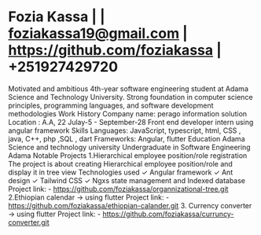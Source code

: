 # Fozia Kassa | | foziakassa19@gmail.com | https://github.com/foziakassa | +251927429720

Motivated and ambitious 4th-year software engineering student at Adama Science and Technology 
University. Strong foundation in computer science principles, programming languages, and software 
development methodologies
Work History 
Company name: perago information solution
Location : A.A, 22
Julay-5 - September-28 
Front end developer intern using angular framework
Skills 
Languages: JavaScript, typescript, html, CSS , java, C++, php ,SQL , dart
Frameworks: Angular, flutter
Education 
Adama Science and technology university
Undergraduate in Software Engineering
Adama 
Notable Projects 
1.Hierarchical employee position/role registration 
 The project is about creating Hierarchical employee position/role and display it in tree view
 Technologies used
✓ Angular framework
✓ Ant design
✓ Tailwind CSS
✓ Ngxs state management and Indexed database
Project link: - https://github.com/foziakassa/organnizational-tree.git
2.Ethiopian calendar -> using flutter
Project link: - https://github.com/foziakassa/ethiopian-calander.git
3. Currency converter -> using flutter
Project link: - https://github.com/foziakassa/curruncy-converter.git
